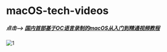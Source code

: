 # macOS-tech-videos
##### 点击-->  [国内首部基于OC语言录制的macOS从入门到精通视频教程](http://i.xue.taobao.com/detail.htm?spm=a2174.7765247.0.0.cBkW8u&amp;courseId=100614)

![1](https://github.com/shibiao/macOS-tech-videos/blob/master/macOS从入门到精通.png)
